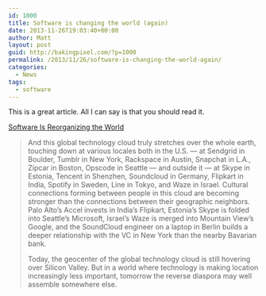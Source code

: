 ```yaml
---
id: 1000
title: Software is changing the world (again)
date: 2013-11-26T19:03:40+00:00
author: Matt
layout: post
guid: http://bakingpixel.com/?p=1000
permalink: /2013/11/26/software-is-changing-the-world-again/
categories:
  - News
tags:
  - software
---
```

This is a great article. All I can say is that you should read it.

[Software Is Reorganizing the World](http://www.wired.com/opinion/2013/11/software-is-reorganizing-the-world-and-cloud-formations-could-lead-to-physical-nations/)

> And this global technology cloud truly stretches over the whole earth, touching down at various locales both in the U.S. — at Sendgrid in Boulder, Tumblr in New York, Rackspace in Austin, Snapchat in L.A., Zipcar in Boston, Opscode in Seattle — and outside it — at Skype in Estonia, Tencent in Shenzhen, Soundcloud in Germany, Flipkart in India, Spotify in Sweden, Line in Tokyo, and Waze in Israel. Cultural connections forming between people in this cloud are becoming stronger than the connections between their geographic neighbors. Palo Alto’s Accel invests in India’s Flipkart, Estonia’s Skype is folded into Seattle’s Microsoft, Israel’s Waze is merged into Mountain View’s Google, and the SoundCloud engineer on a laptop in Berlin builds a deeper relationship with the VC in New York than the nearby Bavarian bank.
> 
> Today, the geocenter of the global technology cloud is still hovering over Silicon Valley. But in a world where technology is making location increasingly less important, tomorrow the reverse diaspora may well assemble somewhere else.